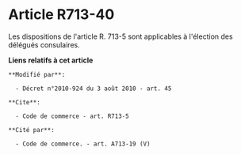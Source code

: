 # Article R713-40

Les dispositions de l'article R. 713-5 sont applicables à l'élection des délégués consulaires.

**Liens relatifs à cet article**

	**Modifié par**:

	  - Décret n°2010-924 du 3 août 2010 - art. 45

	**Cite**:

	  - Code de commerce - art. R713-5

	**Cité par**:

	  - Code de commerce. - art. A713-19 (V)
